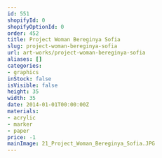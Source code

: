 ```yaml
---
id: 551
shopifyId: 0
shopifyOptionId: 0
order: 452
title: Project Woman Bereginya Sofia
slug: project-woman-bereginya-sofia
url: art-works/project-woman-bereginya-sofia
aliases: []
categories:
- graphics
inStock: false
isVisible: false
height: 35
width: 35
date: 2014-01-01T00:00:00Z
materials:
- acrylic
- marker
- paper
price: -1
mainImage: 21_Project_Woman_Bereginya_Sofia.JPG
---
```

